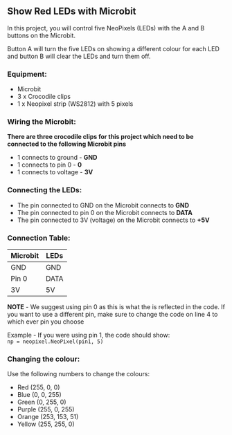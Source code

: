 ## Show Red LEDs with Microbit

In this project, you will control five NeoPixels (LEDs) with the A and B buttons on the Microbit.

Button A will turn the five LEDs on showing a different colour for each LED and button B will clear the LEDs and turn them off.

### Equipment:
- Microbit
- 3 x Crocodile clips
- 1 x Neopixel strip (WS2812) with 5 pixels

### Wiring the Microbit:
**There are three crocodile clips for this project which need to be connected to the following Microbit pins**
- 1 connects to ground - **GND**
- 1 connects to pin 0 - **0**
- 1 connects to voltage - **3V**

### Connecting the LEDs:
- The pin connected to GND on the Microbit connects to **GND**
- The pin connected to pin 0 on the Microbit connects to **DATA**
- The pin connected to 3V (voltage) on the Microbit connects to **+5V**

### Connection Table:

| Microbit       | LEDs       |
| ------------- | ------------- |
| GND | GND|
| Pin 0 | DATA |
| 3V | 5V |

**NOTE** - We suggest using pin 0 as this is what the is reflected in the code. If you want to use a different pin, make sure to change the code on line 4 to which ever pin you choose

Example - If you were using pin 1, the code should show: <br>
<code>np = neopixel.NeoPixel(pin1, 5)</code>

### Changing the colour:
Use the following numbers to change the colours:

- Red (255, 0, 0)
- Blue (0, 0, 255)
- Green (0, 255, 0)
- Purple (255, 0, 255)
- Orange (253, 153, 51)
- Yellow (255, 255, 0)
